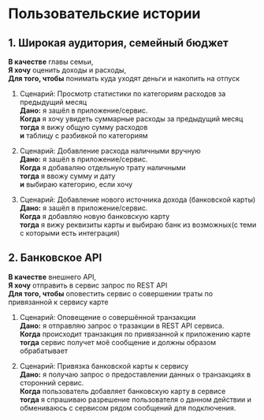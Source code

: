 # Пользовательские истории

## 1. Широкая аудитория, семейный бюджет
**В качестве** главы семьи, \
**Я хочу** оценить доходы и расходы, \
**Для того, чтобы** понимать куда уходят деньги и накопить на отпуск

1. Сценарий: Просмотр статистики по категориям расходов за предыдущий месяц \
   **Дано:** я зашёл в приложение/сервис.\
   **Когда** я хочу увидеть суммарные расходы за предыдущий месяц \
   **тогда** я вижу общую сумму расходов \
   **и** таблицу с разбивкой по категориям


2. Сценарий: Добавление расхода наличными вручную\
   **Дано:** я зашёл в приложение/сервис.\
   **Когда** я добаваляю отдельную трату наличными \
   **тогда** я ввожу сумму и дату \
   **и** выбираю категорию, если хочу


3. Сценарий: Добавление нового источника дохода (банковской карты)\
   **Дано:** я зашёл в приложение/сервис.\
   **Когда** я добавляю новую банковскую карту \
   **тогда** я вижу реквизиты карты и выбираю банк из возможных(с теми с которыми есть интеграция)

## 2. Банковское API
**В качестве** внешнего API, \
**Я хочу** отправить в сервис запрос по REST API \
**Для того, чтобы** оповестить сервис о совершении траты по привязанной к сервису карте

1. Сценарий: Оповещение о совершённой транзакции \
   **Дано:** я отправляю запрос о тразакции в REST API сервиса.\
   **Когда** происходит транзакция по привязанной к приложению карте \
   **тогда** сервис получет моё сообщение и должны образом обрабатывает


2. Сценарий: Привязка банковской карты к сервису \
   **Дано:** я получаю запрос о предоставлении данных о транзакциях в сторонний сервис.\
   **Когда** пользователь добавляет банковскую карту в сервисе \
   **тогда** я спрашиваю разрешение пользователя о данном действии и обмениваюсь с сервисом рядом сообщений для подключения.